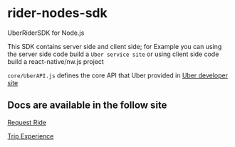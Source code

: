 # rider-nodes-sdk
UberRiderSDK for Node.js 

This SDK contains server side and client side;
for Example you can using the server side code build a `Uber service site`
or using client side code build a react-native/nw.js project

`core/UberAPI.js` defines the core API that Uber provided in [Uber developer site](http://developer.uber.com)

## Docs are available in the follow site

[Request Ride](https://developer.uber.com/docs/riders/ride-requests/introduction)

[Trip Experience](https://developer.uber.com/docs/trip-experiences)
